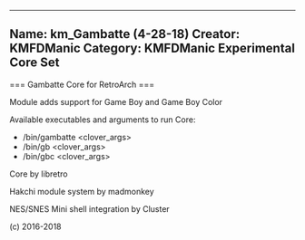 -----------------------
Name: km_Gambatte (4-28-18)
Creator: KMFDManic
Category: KMFDManic Experimental Core Set
-----------------------
=== Gambatte Core for RetroArch ===

Module adds support for Game Boy and Game Boy Color

Available executables and arguments to run Core:
- /bin/gambatte <rom> <clover_args>
- /bin/gb <rom> <clover_args>
- /bin/gbc <rom> <clover_args>

Core by libretro

Hakchi module system by madmonkey

NES/SNES Mini shell integration by Cluster

(c) 2016-2018
